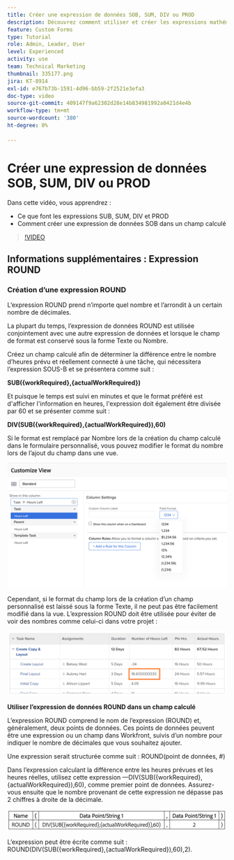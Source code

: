 ```yaml
---
title: Créer une expression de données SOB, SUM, DIV ou PROD
description: Découvrez comment utiliser et créer les expressions mathématiques de base dans un champ calculé dans Adobe [!DNL Workfront].
feature: Custom Forms
type: Tutorial
role: Admin, Leader, User
level: Experienced
activity: use
team: Technical Marketing
thumbnail: 335177.png
jira: KT-8914
exl-id: e767b73b-1591-4d96-bb59-2f2521e3efa3
doc-type: video
source-git-commit: 409147f9a62302d28e14b834981992a0421d4e4b
workflow-type: tm+mt
source-wordcount: '380'
ht-degree: 0%

---
```


# Créer une expression de données SOB, SUM, DIV ou PROD

Dans cette vidéo, vous apprendrez :

* Ce que font les expressions SUB, SUM, DIV et PROD
* Comment créer une expression de données SOB dans un champ calculé

>[!VIDEO](https://video.tv.adobe.com/v/335177/?quality=12&learn=on)

## Informations supplémentaires : Expression ROUND

### Création d’une expression ROUND

L’expression ROUND prend n’importe quel nombre et l’arrondit à un certain nombre de décimales.

La plupart du temps, l’expression de données ROUND est utilisée conjointement avec une autre expression de données et lorsque le champ de format est conservé sous la forme Texte ou Nombre.

Créez un champ calculé afin de déterminer la différence entre le nombre d’heures prévu et réellement connecté à une tâche, qui nécessitera l’expression SOUS-B et se présentera comme suit :

**SUB({workRequired},{actualWorkRequired})**

Et puisque le temps est suivi en minutes et que le format préféré est d&#39;afficher l&#39;information en heures, l&#39;expression doit également être divisée par 60 et se présenter comme suit :

**DIV(SUB({workRequired},{actualWorkRequired}),60)**

Si le format est remplacé par Nombre lors de la création du champ calculé dans le formulaire personnalisé, vous pouvez modifier le format du nombre lors de l’ajout du champ dans une vue.

![Équilibreur de charge de travail avec rapport d’utilisation](assets/round01.png)

Cependant, si le format du champ lors de la création d’un champ personnalisé est laissé sous la forme Texte, il ne peut pas être facilement modifié dans la vue. L’expression ROUND doit être utilisée pour éviter de voir des nombres comme celui-ci dans votre projet :

![Équilibreur de charge de travail avec rapport d’utilisation](assets/round02.png)

<b>Utiliser l’expression de données ROUND dans un champ calculé</b>

L’expression ROUND comprend le nom de l’expression (ROUND) et, généralement, deux points de données. Ces points de données peuvent être une expression ou un champ dans Workfront, suivis d’un nombre pour indiquer le nombre de décimales que vous souhaitez ajouter.

Une expression serait structurée comme suit : ROUND(point de données, #)

Dans l’expression calculant la différence entre les heures prévues et les heures réelles, utilisez cette expression —DIV(SUB({workRequired},{actualWorkRequired}),60), comme premier point de données. Assurez-vous ensuite que le nombre provenant de cette expression ne dépasse pas 2 chiffres à droite de la décimale.

![Équilibreur de charge de travail avec rapport d’utilisation](assets/round03.png)

L’expression peut être écrite comme suit : ROUND(DIV(SUB({workRequired},{actualWorkRequired}),60),2).

